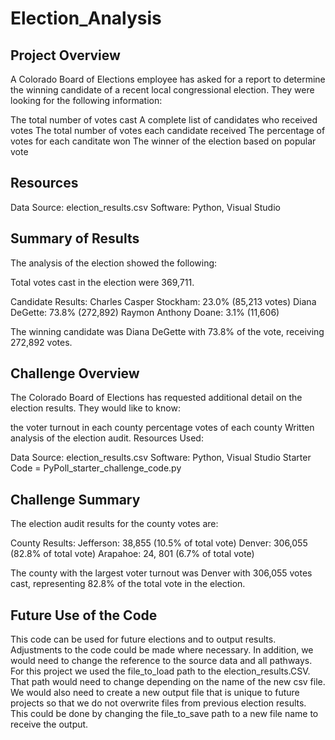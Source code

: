# Election_Analysis

## Project Overview

A Colorado Board of Elections employee has asked for a report to determine the winning candidate of a recent local congressional election. They were looking for the following information:

The total number of votes cast
A complete list of candidates who received votes
The total number of votes each candidate received
The percentage of votes for each canditate won
The winner of the election based on popular vote

## Resources

Data Source: election_results.csv
Software: Python, Visual Studio

## Summary of Results
The analysis of the election showed the following:

Total votes cast in the election were 369,711.

Candidate Results: Charles Casper Stockham: 23.0% (85,213 votes) Diana DeGette: 73.8% (272,892) Raymon Anthony Doane: 3.1% (11,606)

The winning candidate was Diana DeGette with 73.8% of the vote, receiving 272,892 votes.

## Challenge Overview

The Colorado Board of Elections has requested additional detail on the election results. They would like to know:

the voter turnout in each county
percentage votes of each county
Written analysis of the election audit.
Resources Used:

Data Source: election_results.csv
Software: Python, Visual Studio
Starter Code = PyPoll_starter_challenge_code.py

## Challenge Summary

The election audit results for the county votes are:

County Results: Jefferson: 38,855 (10.5% of total vote) Denver: 306,055 (82.8% of total vote) Arapahoe: 24, 801 (6.7% of total vote)

The county with the largest voter turnout was Denver with 306,055 votes cast, representing 82.8% of the total vote in the election.

## Future Use of the Code

This code can be used for future elections and to output results. Adjustments to the code could be made where necessary. In addition, we would need to change the reference to the source data and all pathways. For this project we used the file_to_load path to the election_results.CSV. That path would need to change depending on the name of the new csv file. We would also need to create a new output file that is unique to future projects so that we do not overwrite files from previous election results. This could be done by changing the file_to_save path to a new file name to receive the output.

